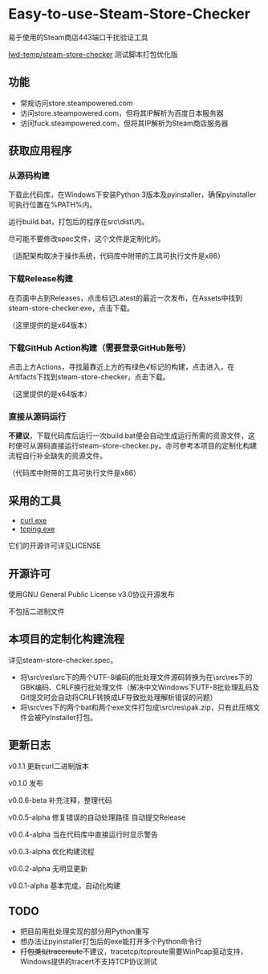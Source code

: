 # Easy-to-use-Steam-Store-Checker

易于使用的Steam商店443端口干扰验证工具

[lwd-temp/steam-store-checker](https://github.com/lwd-temp/steam-store-checker) 测试脚本打包优化版

## 功能

* 常规访问store.steampowered.com
* 访问store.steampowered.com，但将其IP解析为百度日本服务器
* 访问fuck.steampowered.com，但将其IP解析为Steam商店服务器

## 获取应用程序

### 从源码构建

下载此代码库，在Windows下安装Python 3版本及pyinstaller，确保pyinstaller可执行位置在%PATH%内。

运行build.bat，打包后的程序在src\dist\内。

尽可能不要修改spec文件，这个文件是定制化的。

（适配架构取决于操作系统，代码库中附带的工具可执行文件是x86）

### 下载Release构建

在页面中占到Releases，点击标记Latest的最近一次发布，在Assets中找到steam-store-checker.exe，点击下载。

（这里提供的是x64版本）

### 下载GitHub Action构建（需要登录GitHub账号）

点击上方Actions，寻找最靠近上方的有绿色√标记的构建，点击进入，在Artifacts下找到steam-store-checker，点击下载。

（这里提供的是x64版本）

### 直接从源码运行

**不建议**，下载代码库后运行一次build.bat便会自动生成运行所需的资源文件，这时便可从源码直接运行steam-store-checker.py。亦可参考本项目的定制化构建流程自行补全缺失的资源文件。

（代码库中附带的工具可执行文件是x86）

## 采用的工具

* [curl.exe](https://curl.se/windows/)
* [tcping.exe](https://elifulkerson.com/projects/tcping.php)

它们的开源许可详见LICENSE

## 开源许可

使用GNU General Public License v3.0协议开源发布

不包括二进制文件

## 本项目的定制化构建流程

详见steam-store-checker.spec。

* 将\src\res\src下的两个UTF-8编码的批处理文件源码转换为在\src\res下的GBK编码、CRLF换行批处理文件（解决中文Windows下UTF-8批处理乱码及Git提交时会自动将CRLF转换成LF导致批处理解析错误的问题）
* 将\src\res下的两个bat和两个exe文件打包成\src\res\pak.zip，只有此压缩文件会被PyInstaller打包。

## 更新日志

v0.1.1 更新curl二进制版本

v0.1.0 发布

v0.0.6-beta 补充注释，整理代码

v0.0.5-alpha 修复错误的自动处理路径 自动提交Release

v0.0.4-alpha 当在代码库中直接运行时显示警告

v0.0.3-alpha 优化构建流程

v0.0.2-alpha 无明显更新

v0.0.1-alpha 基本完成，自动化构建

## TODO

* 把目前用批处理实现的部分用Python重写
* 想办法让pyinstaller打包后的exe能打开多个Python命令行
* ~~打包类似traceroute~~不建议，tracetcp/tcproute需要WinPcap驱动支持，Windows提供的tracert不支持TCP协议测试
